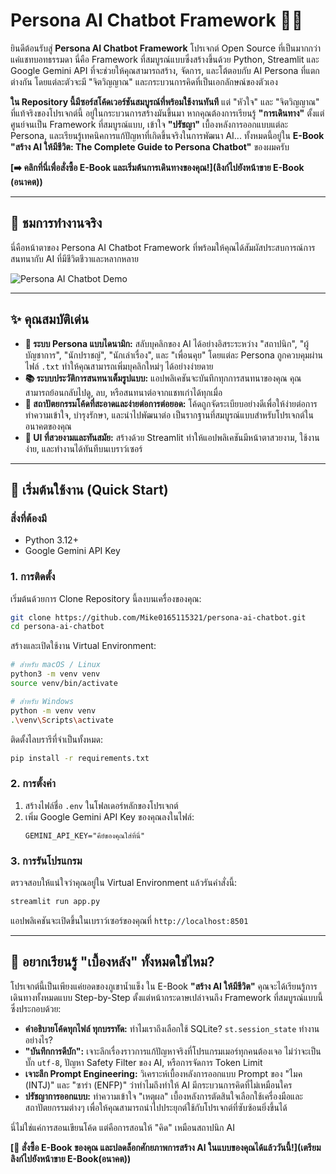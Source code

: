 # Persona AI Chatbot Framework 🤖✨

ยินดีต้อนรับสู่ **Persona AI Chatbot Framework** โปรเจกต์ Open Source ที่เป็นมากกว่าแค่แชทบอทธรรมดา นี่คือ Framework ที่สมบูรณ์แบบซึ่งสร้างขึ้นด้วย Python, Streamlit และ Google Gemini API ที่จะช่วยให้คุณสามารถสร้าง, จัดการ, และโต้ตอบกับ AI Persona ที่แตกต่างกัน โดยแต่ละตัวจะมี "จิตวิญญาณ" และกระบวนการคิดที่เป็นเอกลักษณ์ของตัวเอง

**ใน Repository นี้มีซอร์สโค้ดเวอร์ชันสมบูรณ์ที่พร้อมใช้งานทันที** แต่ "หัวใจ" และ "จิตวิญญาณ" ที่แท้จริงของโปรเจกต์นี้ อยู่ในกระบวนการสร้างมันขึ้นมา หากคุณต้องการเรียนรู้ **"การเดินทาง"** ตั้งแต่ศูนย์จนเป็น Framework ที่สมบูรณ์แบบ, เข้าใจ **"ปรัชญา"** เบื้องหลังการออกแบบแต่ละ Persona, และเรียนรู้เทคนิคการแก้ปัญหาที่เกิดขึ้นจริงในการพัฒนา AI... ทั้งหมดนี้อยู่ใน **E-Book "สร้าง AI ให้มีชีวิต: The Complete Guide to Persona Chatbot"** ของผมครับ

**[➡️ คลิกที่นี่เพื่อสั่งซื้อ E-Book และเริ่มต้นการเดินทางของคุณ!](ลิงก์ไปยังหน้าขาย E-Book (อนาคต))**

---
## 🎥 ชมการทำงานจริง

นี่คือหน้าตาของ Persona AI Chatbot Framework ที่พร้อมให้คุณได้สัมผัสประสบการณ์การสนทนากับ AI ที่มีชีวิตชีวาและหลากหลาย

![Persona AI Chatbot Demo](https'://raw.githubusercontent.com/Mike0165115321/chatbot_project/main/assets/01.png')

---

## ✨ คุณสมบัติเด่น

*   **🧠 ระบบ Persona แบบไดนามิก:** สลับบุคลิกของ AI ได้อย่างอิสระระหว่าง "สถาปนิก", "ผู้บัญชาการ", "นักปราชญ์", "นักเล่าเรื่อง", และ "เพื่อนคุย" โดยแต่ละ Persona ถูกควบคุมผ่านไฟล์ `.txt` ทำให้คุณสามารถเพิ่มบุคลิกใหม่ๆ ได้อย่างง่ายดาย
*   **📚 ระบบประวัติการสนทนาเต็มรูปแบบ:** แอปพลิเคชันจะบันทึกทุกการสนทนาของคุณ คุณสามารถย้อนกลับไปดู, ลบ, หรือสนทนาต่อจากแชทเก่าได้ทุกเมื่อ
*   **🧩 สถาปัตยกรรมโค้ดที่สะอาดและง่ายต่อการต่อยอด:** โค้ดถูกจัดระเบียบอย่างดีเพื่อให้ง่ายต่อการทำความเข้าใจ, บำรุงรักษา, และนำไปพัฒนาต่อ เป็นรากฐานที่สมบูรณ์แบบสำหรับโปรเจกต์ในอนาคตของคุณ
*   **🎨 UI ที่สวยงามและทันสมัย:** สร้างด้วย Streamlit ทำให้แอปพลิเคชันมีหน้าตาสวยงาม, ใช้งานง่าย, และทำงานได้ทันทีบนเบราว์เซอร์

---

## 🚀 เริ่มต้นใช้งาน (Quick Start)

### สิ่งที่ต้องมี
*   Python 3.12+
*   Google Gemini API Key

### 1. การติดตั้ง

เริ่มต้นด้วยการ Clone Repository นี้ลงบนเครื่องของคุณ:
```bash
git clone https://github.com/Mike0165115321/persona-ai-chatbot.git
cd persona-ai-chatbot
```

สร้างและเปิดใช้งาน Virtual Environment:
```bash
# สำหรับ macOS / Linux
python3 -m venv venv
source venv/bin/activate

# สำหรับ Windows
python -m venv venv
.\venv\Scripts\activate
```

ติดตั้งไลบรารีที่จำเป็นทั้งหมด:
```bash
pip install -r requirements.txt
```

### 2. การตั้งค่า

1.  สร้างไฟล์ชื่อ `.env` ในโฟลเดอร์หลักของโปรเจกต์
2.  เพิ่ม Google Gemini API Key ของคุณลงในไฟล์:
    ```
    GEMINI_API_KEY="คีย์ของคุณใส่ที่นี่"
    ```

### 3. การรันโปรแกรม

ตรวจสอบให้แน่ใจว่าคุณอยู่ใน Virtual Environment แล้วรันคำสั่งนี้:
```bash
streamlit run app.py
```

แอปพลิเคชันจะเปิดขึ้นในเบราว์เซอร์ของคุณที่ `http://localhost:8501`

---

## 📖 อยากเรียนรู้ "เบื้องหลัง" ทั้งหมดใช่ไหม?

โปรเจกต์นี้เป็นเพียงแค่ยอดของภูเขาน้ำแข็ง ใน E-Book **"สร้าง AI ให้มีชีวิต"** คุณจะได้เรียนรู้การเดินทางทั้งหมดแบบ Step-by-Step ตั้งแต่หน้ากระดาษเปล่าจนถึง Framework ที่สมบูรณ์แบบนี้ ซึ่งประกอบด้วย:

*   **คำอธิบายโค้ดทุกไฟล์ ทุกบรรทัด:** ทำไมเราถึงเลือกใช้ SQLite? `st.session_state` ทำงานอย่างไร?
*   **"บันทึกการดีบัก":** เจาะลึกเรื่องราวการแก้ปัญหาจริงที่โปรแกรมเมอร์ทุกคนต้องเจอ ไม่ว่าจะเป็นบั๊ก `utf-8`, ปัญหา Safety Filter ของ AI, หรือการจัดการ Token Limit
*   **เจาะลึก Prompt Engineering:** วิเคราะห์เบื้องหลังการออกแบบ Prompt ของ "ไมค (INTJ)" และ "ซาร่า (ENFP)" ว่าทำไมถึงทำให้ AI มีกระบวนการคิดที่ไม่เหมือนใคร
*   **ปรัชญาการออกแบบ:** ทำความเข้าใจ "เหตุผล" เบื้องหลังการตัดสินใจเลือกใช้เครื่องมือและสถาปัตยกรรมต่างๆ เพื่อให้คุณสามารถนำไปประยุกต์ใช้กับโปรเจกต์ที่ซับซ้อนยิ่งขึ้นได้

นี่ไม่ใช่แค่การสอนเขียนโค้ด แต่คือการสอนให้ "คิด" เหมือนสถาปนิก AI


**[🚀 สั่งซื้อ E-Book ของคุณ และปลดล็อกศักยภาพการสร้าง AI ในแบบของคุณได้แล้ววันนี้!](เตรียมลิงก์ไปยังหน้าขาย E-Book(อนาคต))**


